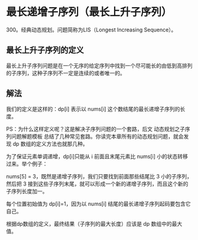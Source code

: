 # 最长递增子序列（最长上升子序列）

300。经典动态规划。问题简称为LIS（Longest Increasing Sequence）。

## 最长上升子序列的定义

最长上升子序列问题是在一个无序的给定序列中找到一个尽可能长的由低到高排列的子序列，这种子序列不一定是连续的或者唯一的。

## 解法

我们的定义是这样的：dp[i] 表示以 nums[i] 这个数结尾的最长递增子序列的长度。

PS：为什么这样定义呢？这是解决子序列问题的一个套路，后文 动态规划之子序列问题解题模板 总结了几种常见套路。你读完本章所有的动态规划问题，就会发现 dp 数组的定义方法也就那几种。

为了保证元素单调递增，dp[i]只能从 i 前面且末尾元素比 nums[i] 小的状态转移过来。举个例子：

nums[5] = 3，既然是递增子序列，我们只要找到前面那些结尾比 3 小的子序列，然后把 3 接到这些子序列末尾，就可以形成一个新的递增子序列，而且这个新的子序列长度加一。

每个位置初始值为 dp[i]=1，因为以 nums[i] 结尾的最长递增子序列起码要包含它自己。

根据dp数组的定义，最终结果（子序列的最大长度）应该是 dp 数组中的最大值。